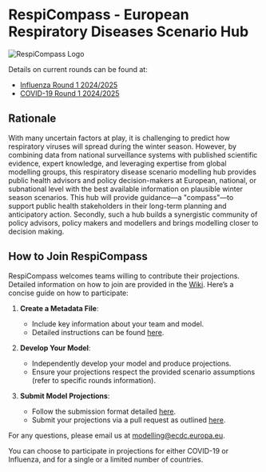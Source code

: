 # RespiCompass - European Respiratory Diseases Scenario Hub
![RespiCompass Logo](https://github.com/european-modelling-hubs/RespiCompass/blob/main/respicompass_logo.png)

Details on current rounds can be found at: 
- [Influenza Round 1 2024/2025](https://github.com/european-modelling-hubs/RespiCompass/blob/main/round1_2425_influenza.md)
- [COVID-19 Round 1 2024/2025](https://github.com/european-modelling-hubs/RespiCompass/blob/main/round1_2425_covid.md)


## Rationale 
With many uncertain factors at play, it is challenging to predict how respiratory viruses will spread during the winter season. However, by combining data from national surveillance systems with published scientific evidence, expert knowledge, and leveraging expertise from global modelling groups, this respiratory disease scenario modelling hub provides public health advisors and policy decision-makers at European, national, or subnational level with the best available information on plausible winter season scenarios. This hub will provide guidance—a "compass"—to support public health stakeholders in their long-term planning and anticipatory action. Secondly, such a hub builds a synergistic community of policy advisors, policy makers and modellers and brings modelling closer to decision making.

## How to Join RespiCompass
RespiCompass welcomes teams willing to contribute their projections. Detailed information on how to join are provided in the [Wiki](https://github.com/european-modelling-hubs/RespiCompass/wiki). Here’s a concise guide on how to participate:

1. **Create a Metadata File**:
   - Include key information about your team and model.
   - Detailed instructions can be found [here](https://github.com/european-modelling-hubs/RespiCompass/wiki/Metadata).

2. **Develop Your Model**:
   - Independently develop your model and produce projections.
   - Ensure your projections respect the provided scenario assumptions (refer to specific rounds information).

3. **Submit Model Projections**:
   - Follow the submission format detailed [here](https://github.com/european-modelling-hubs/RespiCompass/wiki/Submission-format).
   - Submit your projections via a pull request as outlined [here](https://github.com/european-modelling-hubs/RespiCompass/wiki/Submitting-using-GitHub-Website).

For any questions, please email us at [modelling@ecdc.europa.eu](mailto:modelling@ecdc.europa.eu).

You can choose to participate in projections for either COVID-19 or Influenza, and for a single or a limited number of countries.



